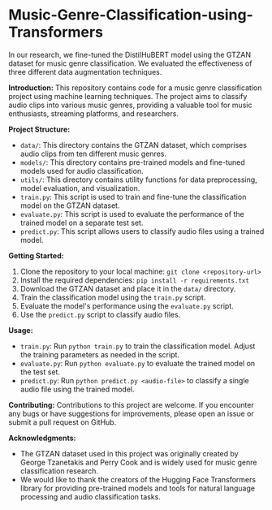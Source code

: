 # Music-Genre-Classification-using-Transformers
In our research, we fine-tuned the DistilHuBERT model using the GTZAN dataset for music genre classification. We evaluated the effectiveness of three different data augmentation techniques.

**Introduction:**
This repository contains code for a music genre classification project using machine learning techniques. The project aims to classify audio clips into various music genres, providing a valuable tool for music enthusiasts, streaming platforms, and researchers.

**Project Structure:**
- `data/`: This directory contains the GTZAN dataset, which comprises audio clips from ten different music genres.
- `models/`: This directory contains pre-trained models and fine-tuned models used for audio classification.
- `utils/`: This directory contains utility functions for data preprocessing, model evaluation, and visualization.
- `train.py`: This script is used to train and fine-tune the classification model on the GTZAN dataset.
- `evaluate.py`: This script is used to evaluate the performance of the trained model on a separate test set.
- `predict.py`: This script allows users to classify audio files using a trained model.

**Getting Started:**
1. Clone the repository to your local machine: `git clone <repository-url>`
2. Install the required dependencies: `pip install -r requirements.txt`
3. Download the GTZAN dataset and place it in the `data/` directory.
4. Train the classification model using the `train.py` script.
5. Evaluate the model's performance using the `evaluate.py` script.
6. Use the `predict.py` script to classify audio files.

**Usage:**
- `train.py`: Run `python train.py` to train the classification model. Adjust the training parameters as needed in the script.
- `evaluate.py`: Run `python evaluate.py` to evaluate the trained model on the test set.
- `predict.py`: Run `python predict.py <audio-file>` to classify a single audio file using the trained model.

**Contributing:**
Contributions to this project are welcome. If you encounter any bugs or have suggestions for improvements, please open an issue or submit a pull request on GitHub.

**Acknowledgments:**
- The GTZAN dataset used in this project was originally created by George Tzanetakis and Perry Cook and is widely used for music genre classification research.
- We would like to thank the creators of the Hugging Face Transformers library for providing pre-trained models and tools for natural language processing and audio classification tasks.

